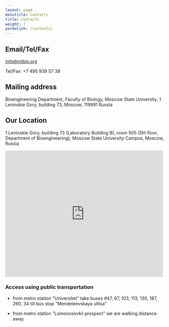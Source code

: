 ```yaml
---
layout: page
menutitle: Contacts
title: Contacts
weight: 7
permalink: /contacts/
---
```


## Email/Tel/Fax

[info@intbio.org](mailto:info@intbio.org) 

Tel/Fax: +7 495 939 57 38

## Mailing address
 Bioengineering Department, Faculty of Biology, Moscow State University,
 1 Leninskie Gory, building 73, Moscow, 119991 Russia

## Our Location
1 Leninskie Gory, building 73 (Laboratory Building B), room 505 (5th floor, Department of Bioengineering),
Moscow State University Campus, Moscow, Russia

<iframe src="https://www.google.com/maps/embed?pb=!1m14!1m8!1m3!1d4496.1592142626805!2d37.519236!3d55.704988!3m2!1i1024!2i768!4f13.1!3m3!1m2!1s0x0%3A0x0!2zNTXCsDQyJzE3LjEiTiAzN8KwMzEnMDkuMCJF!5e0!3m2!1sen!2sus!4v1508304785705" width="500" height="400" frameborder="0" style="border:0" allowfullscreen></iframe>

### Access using public transportation
- from metro station "Universitet" take buses #47, 67, 103, 113, 130, 187, 260, 34 till bus stop "Mendeleevskaya ulitsa"

- from metro station "Lomonosovkii prospect" we are walking distance away


